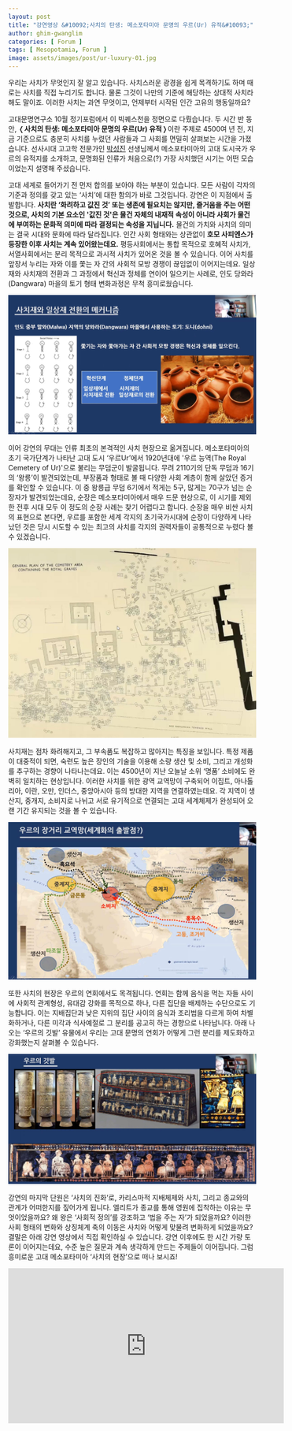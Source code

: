 ```yaml
---
layout: post
title: "강연영상 &#10092;사치의 탄생: 메소포타미아 문명의 우르(Ur) 유적&#10093;"
author: ghim-gwanglim
categories: [ Forum ]
tags: [ Mesopotamia, Forum ]
image: assets/images/post/ur-luxury-01.jpg
---
```


우리는 사치가 무엇인지 잘 알고 있습니다. 사치스러운 광경을 쉽게 목격하기도 하며 때로는 사치를 직접 누리기도 합니다. 물론 그것이 나만의 기준에 해당하는 상대적 사치라 해도 말이죠. 이러한 사치는 과연 무엇이고, 언제부터 시작된 인간 고유의 행동일까요? 

고대문명연구소 10월 정기포럼에서 이 빅퀘스천을 정면으로 다뤘습니다. 두 시간 반 동안, &#10092;__사치의 탄생: 메소포타미아 문명의 우르(Ur) 유적__&#10093;이란 주제로 4500여 년 전, 지금 기준으로도 충분히 사치를 누렸던 사람들과 그 사회를 면밀히 살펴보는 시간을 가졌습니다. 선사시대 고고학 전문가인 [박성진](/author-sjpark) 선생님께서 메소포타미아의 고대 도시국가 우르의 유적지를 소개하고, 문명화된 인류가 처음으로(?) 가장 사치했던 시기는 어떤 모습이었는지 설명해 주셨습니다. 

고대 세계로 들어가기 전 먼저 합의를 보아야 하는 부분이 있습니다. 모든 사람이 각자의 기준과 정의를 갖고 있는 ‘사치’에 대한 함의가 바로 그것입니다. 강연은 이 지점에서 출발합니다. __사치란 ‘화려하고 값진 것’ 또는 생존에 필요치는 않지만, 즐거움을 주는 어떤 것으로, 사치의 기본 요소인 '값진 것'은 물건 자체의 내재적 속성이 아니라 사회가 물건에 부여하는 문화적 의미에 따라 결정되는 속성을 지닙니다.__ 물건의 가치와 사치의 의미는 결국 시대와 문화에 따라 달라집니다. 인간 사회 형태와는 상관없이 __호모 사피엔스가 등장한 이후 사치는 계속 있어왔는데요.__ 평등사회에서는 통합 목적으로 호혜적 사치가, 서열사회에서는 분리 목적으로 과시적 사치가 있어온 것을 볼 수 있습니다. 이어 사치를 앞장서 누리는 자와 이를 쫓는 자 간의 사회적 모방 경쟁이 끊임없이 이어지는데요. 일상재와 사치재의 전환과 그 과정에서 혁신과 정체를 연이어 일으키는 사례로, 인도 당와라(Dangwara) 마을의 토기 형태 변화과정은 무척 흥미로웠습니다.

![](/assets/images/post/ur-luxury-02.jpg)

이어 강연의 무대는 인류 최초의 본격적인 사치 현장으로 옮겨집니다. 메소포타미아의 초기 국가단계가 나타난 고대 도시 ‘우르Ur’에서 1920년대에 '우르 능역(The Royal Cemetery of Ur)'으로 불리는 무덤군이 발굴됩니다. 무려 2110기의 단독 무덤과 16기의 ‘왕릉’이 발견되었는데, 부장품과 형태로 볼 때 다양한 사회 계층이 함께 살았던 증거를 확인할 수 있습니다. 이 중 왕릉급 무덤 6기에서 적게는 5구, 많게는 70구가 넘는 순장자가 발견되었는데요, 순장은 메소포타미아에서 매우 드문 현상으로, 이 시기를 제외한 전후 시대 모두 이 정도의 순장 사례는 찾기 어렵다고 합니다. 순장을 매우 비싼 사치의 표현으로 본다면, 우르를 포함한 세계 각지의 초기국가시대에 순장이 다양하게 나타났던 것은 당시 시도할 수 있는 최고의 사치를 각지의 권력자들이 공통적으로 누렸다 볼 수 있겠습니다.

![](/assets/images/post/ur-luxury-03.jpg)

사치재는 점차 화려해지고, 그 부속품도 복잡하고 많아지는 특징을 보입니다. 특정 제품이 대중적이 되면, 숙련도 높은 장인의 기술을 이용해 소량 생산 및 소비, 그리고 개성화를 추구하는 경향이 나타나는데요. 이는 4500년이 지난 오늘날 소위 ‘명품’ 소비에도 완벽히 일치하는 현상입니다. 이러한 사치를 위한 광역 교역망이 구축되어 이집트, 아나톨리아, 이란, 오만, 인더스, 중앙아시아 등의 방대한 지역을 연결하였는데요. 각 지역이 생산지, 중개지, 소비지로 나뉘고 서로 유기적으로 연결되는 고대 세계체제가 완성되어 오랜 기간 유지되는 것을 볼 수 있습니다. 

![](/assets/images/post/ur-luxury-04.jpg)

또한 사치의 현장은 우르의 연회에서도 목격됩니다. 연회는 함께 음식을 먹는 자들 사이에 사회적 관계형성, 유대감 강화를 목적으로 하나, 다른 집단을 배제하는 수단으로도 기능합니다. 이는 지배집단과 낮은 지위의 집단 사이의 음식과 조리법을 다르게 하여 차별화하거나, 다른 미각과 식사예절로 그 분리를 공고히 하는 경향으로 나타납니다. 아래 나오는 ‘우르의 깃발’ 유물에서 우리는 고대 문명의 연회가 어떻게 그런 분리를 제도화하고 강화했는지 살펴볼 수 있습니다. 

![](/assets/images/post/ur-luxury-05.jpg)

강연의 마지막 단원은 ‘사치의 진화’로, 카리스마적 지배체제와 사치, 그리고 종교와의 관계가 어떠한지를 짚어가게 됩니다. 엘리트가 종교를 통해 영원에 집착하는 이유는 무엇이었을까요? 왜 왕은 ‘사회적 정의’를 강조하고 ‘법을 주는 자’가 되었을까요? 이러한 사회 형태의 변화와 상징체계 축의 이동은 사치와 어떻게 맞물려 변화하게 되었을까요? 결말은 아래 강연 영상에서 직접 확인하실 수 있습니다. 강연 이후에도 한 시간 가량 토론이 이어지는데요, 수준 높은 질문과 계속 생각하게 만드는 주제들이 이어집니다. 그럼 흥미로운 고대 메소포타미아 ‘사치의 현장’으로 떠나 보시죠!


<iframe width="560" height="315" src="https://www.youtube.com/embed/XUuItQiUX3c" title="YouTube video player" frameborder="0" allow="accelerometer; autoplay; clipboard-write; encrypted-media; gyroscope; picture-in-picture" allowfullscreen></iframe>
